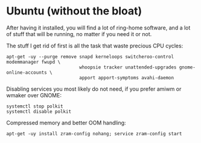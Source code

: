 # Ubuntu (without the bloat)

After having it installed, you will find a lot of ring-home software, and a
lot of stuff that will be running, no matter if you need it or not.

The stuff I get rid of first is all the task that waste precious CPU cycles:
```
apt-get -uy --purge remove snapd kerneloops switcheroo-control modemmanager fwupd \
                           whoopsie tracker unattended-upgrades gnome-online-accounts \
                           apport apport-symptoms avahi-daemon
```

Disabling services you most likely do not need, if you prefer amiwm or wmaker over GNOME:
```
systemctl stop polkit
systemctl disable polkit
```

Compressed memory and better OOM handling:
```
apt-get -uy install zram-config nohang; service zram-config start
```
